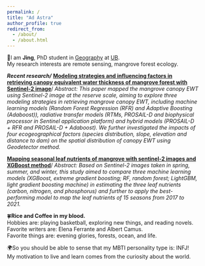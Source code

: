 ```yaml
---
permalink: /
title: "Ad Astra"
author_profile: true
redirect_from: 
  - /about/
  - /about.html
---
```


🏫I am <strong>Jing</strong>, PhD student in [Geography](https://www.buffalo.edu/cas/geography.html) at [UB](https://www.buffalo.edu/).\
My research interests are remote sensing, mangrove forest ecology.

***Recent research/***
[**Modeling strategies and influencing factors in retrieving canopy equivalent water thickness of mangrove forest with Sentinel-2 image**](https://www-sciencedirect-com.gate.lib.buffalo.edu/science/article/pii/S1470160X23016394)/
*Abstract: This paper mapped the mangrove canopy EWT using Sentinel-2 image at the reserve scale, aiming to explore three modeling strategies in retrieving mangrove canopy EWT, including machine learning models (Random Forest Regression (RFR) and Adaptive Boosting (Adaboost)), radiative transfer models (RTMs, PROSAIL-D and biophysical processor in Sentinel application platform) and hybrid models (PROSAIL-D + RFR and PROSAIL-D + Adaboost). We further investigated the impacts of four ecogeographical factors (species distribution, slope, elevation and distance to dam) on the spatial distribution of canopy EWT using Geodetector method.*

[**Mapping seasonal leaf nutrients of mangrove with sentinel-2 images and XGBoost method**](https://www.mdpi.com/2072-4292/14/15/3679)/
*Abstract: Based on Sentinel-2 images taken in spring, summer, and winter, this study aimed to compare three machine learning models (XGBoost, extreme gradient boosting; RF, random forest; LightGBM, light gradient boosting machine) in estimating the three leaf nutrients (carbon, nitrogen, and phosphorus) and further to apply the best-performing model to map the leaf nutrients of 15 seasons from 2017 to 2021.*

🍀<strong>Rice and Coffee in my blood.</strong>\
  Hobbies are: playing basketball, exploring new things, and reading novels.\
  Favorite writers are: Elena Ferrante and Albert Camus.\
  Favorite things are: evening glories, forests, ocean, and life.

🌍So you should be able to sense that my MBTI personality type is: INFJ!\
  My motivation to live and learn comes from the curiosity about the world.

